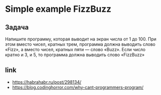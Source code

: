 Simple example FizzBuzz
=======================

Задача
------

Напишите программу, которая выводит на экран числа от 1 до 100. При этом вместо чисел, кратных трем, программа должна выводить слово «Fizz», а вместо чисел, кратных пяти — слово «Buzz». Если число кратно и 3, и 5, то программа должна выводить слово «FizzBuzz»

link
----

 - https://habrahabr.ru/post/298134/
 - https://blog.codinghorror.com/why-cant-programmers-program/
 